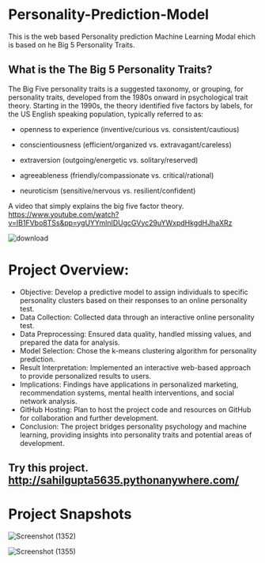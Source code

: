 # Personality-Prediction-Model
This is the web based Personality prediction Machine Learning Modal ehich is based on he Big 5 Personality Traits.
## What is the The Big 5 Personality Traits?
The Big Five personality traits is a suggested taxonomy, or grouping, for personality traits, developed from the 1980s onward in psychological trait theory. Starting in the 1990s, the theory identified five factors by labels, for the US English speaking population, typically referred to as:

  - openness to experience (inventive/curious vs. consistent/cautious)

  - conscientiousness (efficient/organized vs. extravagant/careless)

  - extraversion (outgoing/energetic vs. solitary/reserved)

  - agreeableness (friendly/compassionate vs. critical/rational)

  - neuroticism (sensitive/nervous vs. resilient/confident)


A video that simply explains the big five factor theory. https://www.youtube.com/watch?v=IB1FVbo8TSs&pp=ygUYYmlnIDUgcGVyc29uYWxpdHkgdHJhaXRz

![download](https://github.com/Sahil5635/Personality-Prediction-Model/assets/95239261/a5e9a278-e177-48be-958d-404a0d5b3d5e)

# Project Overview:

- Objective: Develop a predictive model to assign individuals to specific personality clusters based on their responses to an online personality test.
- Data Collection: Collected data through an interactive online personality test.
- Data Preprocessing: Ensured data quality, handled missing values, and prepared the data for analysis.
- Model Selection: Chose the k-means clustering algorithm for personality prediction.
- Result Interpretation: Implemented an interactive web-based approach to provide personalized results to users.
- Implications: Findings have applications in personalized marketing, recommendation systems, mental health interventions, and social network analysis.
- GitHub Hosting: Plan to host the project code and resources on GitHub for collaboration and further development.
- Conclusion: The project bridges personality psychology and machine learning, providing insights into personality traits and potential areas of development.
 ## Try this project. http://sahilgupta5635.pythonanywhere.com/
# Project Snapshots
![Screenshot (1352)](https://github.com/Sahil5635/Personality-Prediction-Model/assets/95239261/314e362e-91dd-4fff-a942-7e7c07abbe63)


![Screenshot (1355)](https://github.com/Sahil5635/Personality-Prediction-Model/assets/95239261/ee6be50f-fafe-4652-b9ed-e2df03ec95de)
